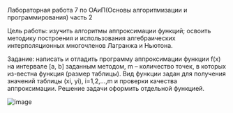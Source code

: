 Лабораторная работа 7 по ОАиП(Основы алгоритмизации и программирования) часть 2

Цель работы: изучить алгоритмы аппроксимации функций; освоить методику построения и использования алгебраических интерполяционных многочленов Лагранжа и Ньютона.

Задание: написать и отладить программу аппроксимации функции f(x) на интервале [a, b] заданным методом, m – количество точек, в которых из-вестна функция (размер таблицы). Вид функции задан для получения значений таблицы (xi, yi), i=1,2,…,m и проверки качества аппроксимации. 
Решение задачи оформить отдельной функцией.

![image](https://github.com/SKY-LEO/OAiP2_7/assets/69394830/40cff436-b639-4305-aaa9-3e0724ce693a)
